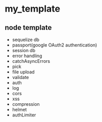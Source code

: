 # my_template
## node template
- sequelize db 
- passport(google OAuth2 authentication)
- session db
- error handling
- catchAsyncErrors
- pick
- file upload
- validate
- auth
- log
- cors
- xss
- compression
- helmet
- authLimiter
